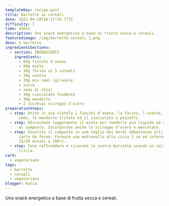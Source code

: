 ```yaml
---
templateKey: recipe-post
title: Barrette ai cereali
date: 2021-04-28T16:17:55.777Z
difficulty: 1
time: 45min
description: Uno snack energetico a base di frutta secca e cereali.
featuredimage: /img/barrette_cereali_1.png
dose: 5 barrette
ingredientsSections:
  - section: INGREDIENTI
    ingredients:
      - 60g fiocchi d'avena
      - 60g miele
      - 30g farina ai 5 cereali
      - 30g uvetta
      - 30g mix semi (girasole
      - zucca
      - semi di chia)
      - 30g cioccolato fondente
      - 30g mandorle
      - 2 cucchiai sciroppo d'acero
preparationSteps:
  - step: Unite in una ciotola i fiocchi d'avena, la farina, l'uvetta, il mix di
      semi, le mandorle tritate ed il cioccolato a pezzetti.
  - step: RIscaldate leggermente il miele per renderlo più liquido ed aggiungetelo
      al composto. Incorporate anche lo sciroppo d'acero e mescolate.
  - step: Inserite il composto in una teglia dai bordi abbastanza alti, foderata con
      carta da forno. Formate una mattonella alta circa 1 cm ed infornate per
      15/20 minuti a 180°C.
  - step: Fate raffreddare e ricavate le vostre barrette usando un coltello a lama
      liscia.
card:
  - vegetariano
tags:
  - barretta
  - cereali
  - vegetariano
blogger: Katia
---
```

Uno snack energetico a base di frutta secca e cereali.